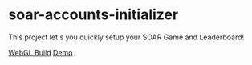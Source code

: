 # soar-accounts-initializer

This project let's you quickly setup your SOAR Game and Leaderboard!

[WebGL Build](https://memxor.itch.io/soar-accounts-initializer)
[Demo](https://vimeo.com/894653090?share=copy#t=0)
